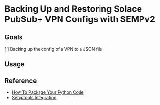 # Backing Up and Restoring Solace PubSub+ VPN Configs with SEMPv2

## Goals

[ ] Backing up the config of a VPN to a JSON file

## Usage

## Reference

* [How To Package Your Python Code](https://python-packaging.readthedocs.io/en/latest/index.html)
* [Setuptools Integration](https://click.palletsprojects.com/en/7.x/setuptools/#setuptools-integration)
